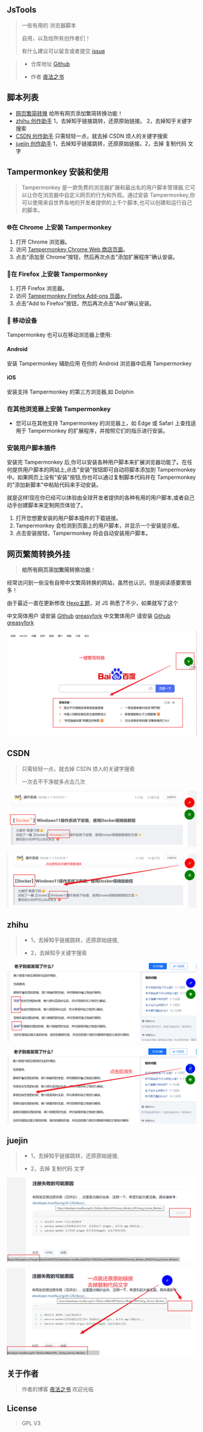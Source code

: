 ## JsTools

> 一些有用的 浏览器脚本
>
> 自用，以及给所有创作者们！
>
> 有什么建议可以留言或者提交 [issue](https://github.com/appotry/JsTools/issues)

> - 仓库地址 [Github](https://github.com/appotry/JsTools) 
>
> - 作者 [夜法之书](https://blog.17lai.site/)

## 脚本列表

- [网页繁简转换](https://github.com/appotry/JsTools/blob/main/繁简转换/README.MD) 给所有网页添加繁简转换功能！
- [zhihu 创作助手](https://github.com/appotry/JsTools/blob/main/forWriter/README.MD) 1，去掉知乎链接跳转，还原原始链接。 2，去掉知乎关键字搜索
- [CSDN 创作助手](https://github.com/appotry/JsTools/blob/main/forWriter/README.MD) 只需轻轻一点，就去掉 CSDN 烦人的关键字搜索
- [juejin 创作助手](https://github.com/appotry/JsTools/blob/main/forWriter/README.MD)  1，去掉知乎链接跳转，还原原始链接。2，去掉 复制代码 文字

## Tampermonkey 安装和使用

> Tampermonkey 是一款免费的浏览器扩展和最出名的用户脚本管理器,它可以让你在浏览器中自定义网页的行为和外观。通过安装 Tampermonkey,你可以使用来自世界各地的开发者提供的上千个脚本,也可以创建和运行自己的脚本。

### 🌐在 Chrome 上安装 Tampermonkey

1. 打开 Chrome 浏览器。
2. 访问 [Tampermonkey Chrome Web 商店页面](https://chrome.google.com/webstore/detail/tampermonkey/dhdgffkkebhmkfjojejmpbldmpobfkfo)。
3. 点击“添加至 Chrome”按钮，然后再次点击“添加扩展程序”确认安装。

### 🦊在 Firefox 上安装 Tampermonkey

1. 打开 Firefox 浏览器。
2. 访问 [Tampermonkey Firefox Add-ons 页面](https://addons.mozilla.org/en-US/firefox/addon/tampermonkey/)。
3. 点击“Add to Firefox”按钮，然后再次点击“Add”确认安装。

### 📱 移动设备

Tampermonkey 也可以在移动浏览器上使用:

#### Android

安装 Tampermonkey 辅助应用
在你的 Android 浏览器中启用 Tampermonkey

#### iOS

安装支持 Tampermonkey 的第三方浏览器,如 Dolphin

### 在其他浏览器上安装 Tampermonkey

- 您可以在其他支持 Tampermonkey 的浏览器上，如 Edge 或 Safari 上查找适用于 Tampermonkey 的扩展程序，并按照它们的指示进行安装。

### 安装用户脚本插件

安装完 Tampermonkey 后,你可以安装各种用户脚本来扩展浏览器功能了。在任何提供用户脚本的网站上,点击"安装"按钮即可自动将脚本添加到 Tampermonkey 中。如果网页上没有"安装"按钮,你也可以通过复制脚本代码并在 Tampermonkey 的"添加新脚本"中粘贴代码来手动安装。

就是这样!现在你已经可以体验由全球开发者提供的各种有用的用户脚本,或者自己动手创建脚本来定制网页体验了。

1. 打开您想要安装的用户脚本插件的下载链接。
2. Tampermonkey 会检测到页面上的用户脚本，并显示一个安装提示框。
3. 点击安装按钮，Tampermonkey 将会自动安装用户脚本。

## 网页繁简转换外挂

> **给所有网页添加繁简转换功能**！

经常访问到一些没有自带中文繁简转换的网站，虽然也认识，但是阅读感要累很多！

由于最近一直在更新修改 [Hexo主题](https://blog.17lai.site/)，对 JS 熟悉了不少，如果就写了这个


中文简体用户 请安装 [Github](https://raw.githubusercontent.com/appotry/JsTools/main/%E7%B9%81%E7%AE%80%E8%BD%AC%E6%8D%A2/translateCN.js) [greasyfork](https://greasyfork.org/zh-CN/scripts/492934-%E7%B9%81%E7%AE%80%E8%BD%AC%E6%8D%A2)
中文繁体用户 请安装 [Github](https://raw.githubusercontent.com/appotry/JsTools/main/%E7%B9%81%E7%AE%80%E8%BD%AC%E6%8D%A2/translateTW.js) [greasyfork](https://greasyfork.org/zh-CN/scripts/492935-%E7%B9%81%E7%AE%80%E8%BD%AC%E6%8D%A2)


![](https://raw.githubusercontent.com/appotry/JsTools/main/media/pic/translate.png)

## CSDN

> 只需轻轻一点，就去掉 CSDN 烦人的关键字搜索
>
> 一次去不干净就多点击几次

![](https://raw.githubusercontent.com/appotry/JsTools/main/media/pic/csdn1.png)

![](https://raw.githubusercontent.com/appotry/JsTools/main/media/pic/csdn2.png)

## zhihu

> - 1，去掉知乎链接跳转，还原原始链接,
>
> - 2，去掉知乎关键字搜索

![](https://raw.githubusercontent.com/appotry/JsTools/main/media/pic/zhihu1.png)

![](https://raw.githubusercontent.com/appotry/JsTools/main/media/pic/zhihu2.png)

## juejin

> - 1，去掉知乎链接跳转，还原原始链接,
>
> - 2，去掉 复制代码 文字

![](https://raw.githubusercontent.com/appotry/JsTools/main/media/pic/juejin1.png)

![](https://raw.githubusercontent.com/appotry/JsTools/main/media/pic/juejin2.png)

## 关于作者

> 作者的博客 [夜法之书](https://blog.17lai.site/) 欢迎光临

## License

> GPL V3
